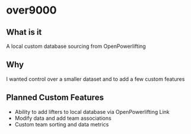 # over9000

## What is it
A local custom database sourcing from OpenPowerlifting

## Why
I wanted control over a smaller dataset and to add a few custom features

## Planned Custom Features
+ Ability to add lifters to local database via OpenPowerlifting Link
+ Modify data and add team associations
+ Custom team sorting and data metrics
